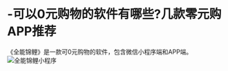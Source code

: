 # -可以0元购物的软件有哪些?几款零元购APP推荐
《全能锦鲤》是一款可0元购物的软件，包含微信小程序端和APP端。
![全能锦鲤小程序](https://github.com/524194801/-/assets/20235607/b67f276a-49bb-4764-a779-2872f45f5e31)
